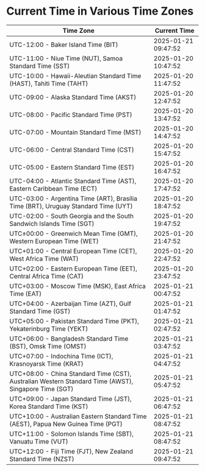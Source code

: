 # Current Time in Various Time Zones

| Time Zone | Current Time |
|-----------|--------------|
| UTC-12:00 - Baker Island Time (BIT) | 2025-01-21 09:47:52 |
| UTC-11:00 - Niue Time (NUT), Samoa Standard Time (SST) | 2025-01-20 10:47:52 |
| UTC-10:00 - Hawaii-Aleutian Standard Time (HAST), Tahiti Time (TAHT) | 2025-01-20 11:47:52 |
| UTC-09:00 - Alaska Standard Time (AKST) | 2025-01-20 12:47:52 |
| UTC-08:00 - Pacific Standard Time (PST) | 2025-01-20 13:47:52 |
| UTC-07:00 - Mountain Standard Time (MST) | 2025-01-20 14:47:52 |
| UTC-06:00 - Central Standard Time (CST) | 2025-01-20 15:47:52 |
| UTC-05:00 - Eastern Standard Time (EST) | 2025-01-20 16:47:52 |
| UTC-04:00 - Atlantic Standard Time (AST), Eastern Caribbean Time (ECT) | 2025-01-20 17:47:52 |
| UTC-03:00 - Argentina Time (ART), Brasília Time (BRT), Uruguay Standard Time (UYT) | 2025-01-20 18:47:52 |
| UTC-02:00 - South Georgia and the South Sandwich Islands Time (SGT) | 2025-01-20 19:47:52 |
| UTC±00:00 - Greenwich Mean Time (GMT), Western European Time (WET) | 2025-01-20 21:47:52 |
| UTC+01:00 - Central European Time (CET), West Africa Time (WAT) | 2025-01-20 22:47:52 |
| UTC+02:00 - Eastern European Time (EET), Central Africa Time (CAT) | 2025-01-20 23:47:52 |
| UTC+03:00 - Moscow Time (MSK), East Africa Time (EAT) | 2025-01-21 00:47:52 |
| UTC+04:00 - Azerbaijan Time (AZT), Gulf Standard Time (GST) | 2025-01-21 01:47:52 |
| UTC+05:00 - Pakistan Standard Time (PKT), Yekaterinburg Time (YEKT) | 2025-01-21 02:47:52 |
| UTC+06:00 - Bangladesh Standard Time (BST), Omsk Time (OMST) | 2025-01-21 03:47:52 |
| UTC+07:00 - Indochina Time (ICT), Krasnoyarsk Time (KRAT) | 2025-01-21 04:47:52 |
| UTC+08:00 - China Standard Time (CST), Australian Western Standard Time (AWST), Singapore Time (SGT) | 2025-01-21 05:47:52 |
| UTC+09:00 - Japan Standard Time (JST), Korea Standard Time (KST) | 2025-01-21 06:47:52 |
| UTC+10:00 - Australian Eastern Standard Time (AEST), Papua New Guinea Time (PGT) | 2025-01-21 08:47:52 |
| UTC+11:00 - Solomon Islands Time (SBT), Vanuatu Time (VUT) | 2025-01-21 08:47:52 |
| UTC+12:00 - Fiji Time (FJT), New Zealand Standard Time (NZST) | 2025-01-21 09:47:52 |
